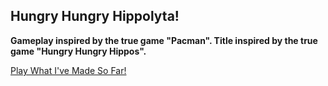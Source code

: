 ## Hungry Hungry Hippolyta!
**Gameplay inspired by the true game "Pacman".
Title inspired by the true game "Hungry Hungry Hippos".**

[Play What I've Made So Far!](http://rserrano169.github.io/HungryHungryHippolyta/html/hhh.html)
